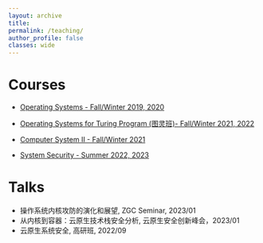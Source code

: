 ```yaml
---
layout: archive
title: 
permalink: /teaching/
author_profile: false
classes: wide
---
```


Courses
=====
* [Operating Systems - Fall/Winter 2019, 2020]()

* [Operating Systems for Turing Program (图灵班)- Fall/Winter 2021, 2022]()

* [Computer System II - Fall/Winter 2021](https://courses.zju.edu.cn/)

* [System Security - Summer 2022, 2023](https://courses.zju.edu.cn/)



Talks
=====

* 操作系统内核攻防的演化和展望, ZGC Seminar, 2023/01
* 从内核到容器：云原生技术栈安全分析, 云原生安全创新峰会，2023/01
* 云原生系统安全, 高研班, 2022/09
